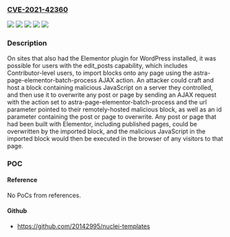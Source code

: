 ### [CVE-2021-42360](https://cve.mitre.org/cgi-bin/cvename.cgi?name=CVE-2021-42360)
![](https://img.shields.io/static/v1?label=Product&message=Starter%20Templates%20%E2%80%94%20Elementor%2C%20Gutenberg%20%26%20Beaver%20Builder%20Templates&color=blue)
![](https://img.shields.io/static/v1?label=Version&message=2.7.0%3C%3D%202.7.0%20&color=brighgreen)
![](https://img.shields.io/static/v1?label=Vulnerability&message=CWE-284%20Improper%20Access%20Control&color=brighgreen)
![](https://img.shields.io/static/v1?label=Vulnerability&message=CWE-79%20Cross-site%20Scripting%20(XSS)&color=brighgreen)
![](https://img.shields.io/static/v1?label=Vulnerability&message=CWE-99%20Improper%20Control%20of%20Resource%20Identifiers%20('Resource%20Injection')&color=brighgreen)

### Description

On sites that also had the Elementor plugin for WordPress installed, it was possible for users with the edit_posts capability, which includes Contributor-level users, to import blocks onto any page using the astra-page-elementor-batch-process AJAX action. An attacker could craft and host a block containing malicious JavaScript on a server they controlled, and then use it to overwrite any post or page by sending an AJAX request with the action set to astra-page-elementor-batch-process and the url parameter pointed to their remotely-hosted malicious block, as well as an id parameter containing the post or page to overwrite. Any post or page that had been built with Elementor, including published pages, could be overwritten by the imported block, and the malicious JavaScript in the imported block would then be executed in the browser of any visitors to that page.

### POC

#### Reference
No PoCs from references.

#### Github
- https://github.com/20142995/nuclei-templates

